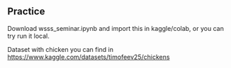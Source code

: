 ## Practice

Download wsss_seminar.ipynb and import this in kaggle/colab, or you can try run it local.

Dataset with chicken you can find in https://www.kaggle.com/datasets/timofeev25/chickens
